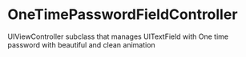 # OneTimePasswordFieldController
UIViewController subclass that manages UITextField with One time password with beautiful and clean animation
